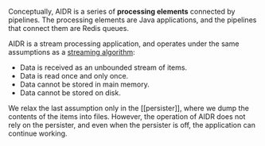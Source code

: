Conceptually, AIDR is a series of **processing elements** connected by pipelines. The processing elements are Java applications, and the pipelines that connect them are Redis queues.

AIDR is a stream processing application, and operates under the same assumptions as a [streaming algorithm](https://en.wikipedia.org/wiki/Streaming_algorithm):

* Data is received as an unbounded stream of items.
* Data is read once and only once.
* Data cannot be stored in main memory.
* Data cannot be stored on disk.

We relax the last assumption only in the [[persister]], where we dump the contents of the items into files. However, the operation of AIDR does not rely on the persister, and even when the persister is off, the application can continue working.